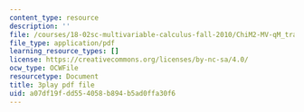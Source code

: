 ```yaml
---
content_type: resource
description: ''
file: /courses/18-02sc-multivariable-calculus-fall-2010/ChiM2-MV-qM_transcript.pdf
file_type: application/pdf
learning_resource_types: []
license: https://creativecommons.org/licenses/by-nc-sa/4.0/
ocw_type: OCWFile
resourcetype: Document
title: 3play pdf file
uid: a07df19f-dd55-4058-b894-b5ad0ffa30f6
---
```

